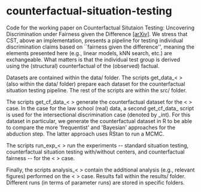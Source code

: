 # counterfactual-situation-testing

Code for the working paper on Counterfactual Situtaion Testing: Uncovering Discrimination under Fairness given the Difference [[arXiv]](https://arxiv.org/abs/2302.11944). We stress that CST, above an implementation, presents a pipeline for testing individual discrimination claims based on ``fairness given the difference'', meaning the elements presented here (e.g., linear models, kNN search, etc.) are exchangeable. What matters is that the individual test group is derived using the (structural) counterfactual of the (observed) factual. 

Datasets are contained within the data/ folder. The scripts get_data_< > (also within the data/ folder) prepare each dataset for the counterfactual situation testing pipeline. The rest of the scripts are within the src/ folder. 

The scripts get_cf_data_< > generate the counterfactual dataset for the < > case. In the case for the law school (real) data, a second get_cf_data_ script is used for the intersectional discrimination case (denoted by _int). For this dataset in particular, we generate the counterfactual dataset in R to be able to compare the more 'frequentist' and 'Bayesian' approaches for the abduction step. The latter approach uses RStan to run a MCMC.

The scripts run_exp_< > run the experiments -- standard situation testing, counterfactual situation testing with/without centers, and counterfactual fairness -- for the < > case. 

Finally, the scripts analysis_< > contain the additional analysis (e.g., relevant figures) performed on the < > case. Results fall within the results/ folder. Different runs (in terms of parameter runs) are stored in specific folders. 
